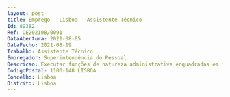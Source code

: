 ```yaml
--- 
layout: post
title: Emprego - Lisboa - Assistente Técnico
Id: 89382
Ref: OE202108/0091
DataAbertura: 2021-08-05
DataFecho: 2021-08-19
Trabalho: Assistente Técnico
Empregador: Superintendência do Pessoal
Descricao: Executar funções de natureza administrativa enquadradas em instruções dos escalões hierárquicos superiores, relativas a expediente, arquivo, secretaria, contabilidade, processamento de documentação, pessoal, logística, técnica de abastecimento e a outras áreas especificas do serviço, utilizando para o efeito processos manuais, informáticos, ou recorrendo a outros equipamentos auxiliares.
CodigoPostal: 1100-148 LISBOA
Concelho: Lisboa
Distrito: Lisboa
--- 
```

